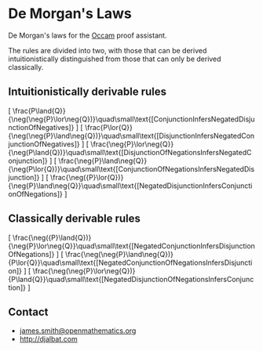 # De Morgan's Laws

De Morgan's laws for the [Occam](http://djalbat.com/occam) proof assistant.

The rules are divided into two, with those that can be derived intuitionistically distinguished from those that can only be derived classically.

## Intuitionistically derivable rules

\[
\frac{P\land{Q}}{\neg(\neg{P}\lor\neg{Q})}\quad\small\text{[ConjunctionInfersNegatedDisjunctionOfNegatives]}
\]
\[
\frac{P\lor{Q}}{\neg(\neg{P}\land\neg{Q})}\quad\small\text{[DisjunctionInfersNegatedConjunctionOfNegatives]}
\]
\[
\frac{\neg{P}\lor\neg{Q}}{\neg(P\land{Q})}\quad\small\text{[DisjunctionOfNegationsInfersNegatedConjunction]}
\]
\[
\frac{\neg{P}\land\neg{Q}}{\neg(P\lor{Q})}\quad\small\text{[ConjunctionOfNegationsInfersNegatedDisjunction]}
\]
\[
\frac{\neg({P}\lor{Q})}{\neg{P}\land\neg{Q}}\quad\small\text{[NegatedDisjunctionInfersConjunctionOfNegations]}
\]

## Classically derivable rules

\[
\frac{\neg({P}\land{Q})}{\neg{P}\lor\neg{Q}}\quad\small\text{[NegatedConjunctionInfersDisjunctionOfNegations]}
\]
\[
\frac{\neg(\neg{P}\land\neg{Q})}{P\lor{Q}}\quad\small\text{[NegatedConjunctionOfNegationsInfersDisjunction]}
\]
\[
\frac{\neg(\neg{P}\lor\neg{Q})}{P\land{Q}}\quad\small\text{[NegatedDisjunctionOfNegationsInfersConjunction]}
\]

## Contact

* james.smith@openmathematics.org
* http://djalbat.com
